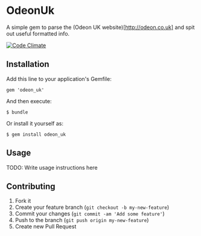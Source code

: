 # OdeonUk

A simple gem to parse the (Odeon UK website)[http://odeon.co.uk] and spit out useful formatted info.

[![Code Climate](https://codeclimate.com/github/andycroll/odeon_uk.png)](https://codeclimate.com/github/andycroll/odeon_uk)

## Installation

Add this line to your application's Gemfile:

    gem 'odeon_uk'

And then execute:

    $ bundle

Or install it yourself as:

    $ gem install odeon_uk

## Usage

TODO: Write usage instructions here

## Contributing

1. Fork it
2. Create your feature branch (`git checkout -b my-new-feature`)
3. Commit your changes (`git commit -am 'Add some feature'`)
4. Push to the branch (`git push origin my-new-feature`)
5. Create new Pull Request
